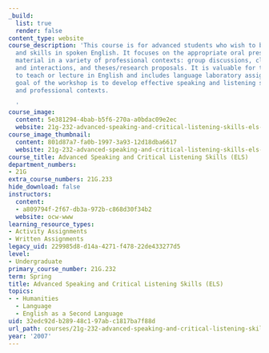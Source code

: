 ```yaml
---
_build:
  list: true
  render: false
content_type: website
course_description: 'This course is for advanced students who wish to build confidence
  and skills in spoken English. It focuses on the appropriate oral presentation of
  material in a variety of professional contexts: group discussions, classroom explanations
  and interactions, and theses/research proposals. It is valuable for those who intend
  to teach or lecture in English and includes language laboratory assignments. The
  goal of the workshop is to develop effective speaking and listening skills for academic
  and professional contexts.

  '
course_image:
  content: 5e381294-4bab-b5f6-270a-a0bdac09e2ec
  website: 21g-232-advanced-speaking-and-critical-listening-skills-els-spring-2007
course_image_thumbnail:
  content: 801d87a7-fa0b-1997-3a93-12d18dba6617
  website: 21g-232-advanced-speaking-and-critical-listening-skills-els-spring-2007
course_title: Advanced Speaking and Critical Listening Skills (ELS)
department_numbers:
- 21G
extra_course_numbers: 21G.233
hide_download: false
instructors:
  content:
  - a809794f-2f67-db3a-972b-c868d30f34b2
  website: ocw-www
learning_resource_types:
- Activity Assignments
- Written Assignments
legacy_uid: 229985d8-d14a-4271-f478-22de433277d5
level:
- Undergraduate
primary_course_number: 21G.232
term: Spring
title: Advanced Speaking and Critical Listening Skills (ELS)
topics:
- - Humanities
  - Language
  - English as a Second Language
uid: 32edc92d-b289-48c1-97ab-c1817ba7f88d
url_path: courses/21g-232-advanced-speaking-and-critical-listening-skills-els-spring-2007
year: '2007'
---
```

